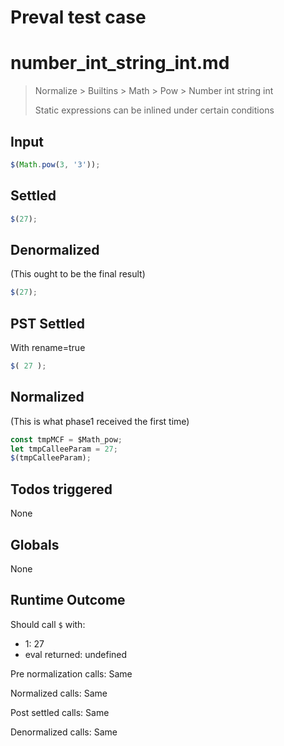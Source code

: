 # Preval test case

# number_int_string_int.md

> Normalize > Builtins > Math > Pow > Number int string int
>
> Static expressions can be inlined under certain conditions

## Input

`````js filename=intro
$(Math.pow(3, '3'));
`````


## Settled


`````js filename=intro
$(27);
`````


## Denormalized
(This ought to be the final result)

`````js filename=intro
$(27);
`````


## PST Settled
With rename=true

`````js filename=intro
$( 27 );
`````


## Normalized
(This is what phase1 received the first time)

`````js filename=intro
const tmpMCF = $Math_pow;
let tmpCalleeParam = 27;
$(tmpCalleeParam);
`````


## Todos triggered


None


## Globals


None


## Runtime Outcome


Should call `$` with:
 - 1: 27
 - eval returned: undefined

Pre normalization calls: Same

Normalized calls: Same

Post settled calls: Same

Denormalized calls: Same
